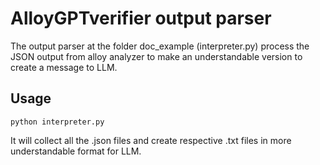 # AlloyGPTverifier output parser

The output parser at the folder doc_example (interpreter.py) process the JSON output from alloy analyzer to make an understandable version to create a message to LLM. 


## Usage


`python interpreter.py`

It will collect all the .json files and create respective .txt files in more understandable format for LLM. 




